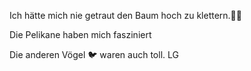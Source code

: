 Ich hätte mich nie getraut den Baum hoch zu klettern.😵‍💫

Die Pelikane haben mich fasziniert 

Die anderen Vögel 🐦 waren auch toll.
LG 